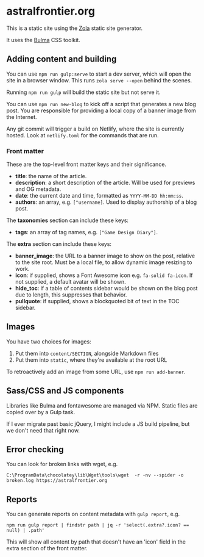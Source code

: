 # astralfrontier.org

This is a static site using the [Zola](https://www.getzola.org/) static site generator.

It uses the [Bulma](https://bulma.io/) CSS toolkit.

## Adding content and building

You can use `npm run gulp:serve` to start a dev server, which will open the site in a browser window. This runs `zola serve --open` behind the scenes.

Running `npm run gulp` will build the static site but not serve it.

You can use `npm run new-blog` to kick off a script that generates a new blog post. You are responsible for providing a local copy of a banner image from the Internet.

Any git commit will trigger a build on Netlify, where the site is currently hosted. Look at `netlify.toml` for the commands that are run.

### Front matter

These are the top-level front matter keys and their significance.

- **title**: the name of the article.
- **description**: a short description of the article. Will be used for previews and OG metadata.
- **date**: the current date and time, formatted as `YYYY-MM-DD hh:mm:ss`.
- **authors**: an array, e.g. `["username]`. Used to display authorship of a blog post.

The **taxonomies** section can include these keys:

- **tags**: an array of tag names, e.g. `["Game Design Diary"]`.

The **extra** section can include these keys:

- **banner_image**: the URL to a banner image to show on the post, relative to the site root. Must be a local file, to allow dynamic image resizing to work.
- **icon**: if supplied, shows a Font Awesome icon e.g. `fa-solid fa-icon`. If not supplied, a default avatar will be shown.
- **hide_toc**: if a table of contents sidebar would be shown on the blog post due to length, this suppresses that behavior.
- **pullquote**: if supplied, shows a blockquoted bit of text in the TOC sidebar.

## Images

You have two choices for images:

1. Put them into `content/SECTION`, alongside Markdown files
2. Put them into `static`, where they're available at the root URL

To retroactively add an image from some URL, use `npm run add-banner`.

## Sass/CSS and JS components

Libraries like Bulma and fontawesome are managed via NPM. Static files are copied over by a Gulp task.

If I ever migrate past basic jQuery, I might include a JS build pipeline, but we don't need that right now.

## Error checking

You can look for broken links with wget, e.g.

`C:\ProgramData\chocolatey\lib\Wget\tools\wget  -r -nv --spider -o broken.log https://astralfrontier.org`

## Reports

You can generate reports on content metadata with `gulp report`, e.g.

`npm run gulp report | findstr path | jq -r 'select(.extra?.icon? == null) | .path'`

This will show all content by path that doesn't have an 'icon' field in the extra section of the front matter.